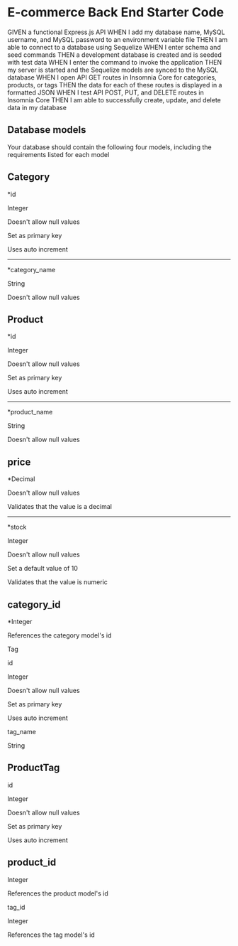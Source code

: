 # E-commerce Back End Starter Code

GIVEN a functional Express.js API
WHEN I add my database name, MySQL username, and MySQL password to an environment variable file
THEN I am able to connect to a database using Sequelize
WHEN I enter schema and seed commands
THEN a development database is created and is seeded with test data
WHEN I enter the command to invoke the application
THEN my server is started and the Sequelize models are synced to the MySQL database
WHEN I open API GET routes in Insomnia Core for categories, products, or tags
THEN the data for each of these routes is displayed in a formatted JSON
WHEN I test API POST, PUT, and DELETE routes in Insomnia Core
THEN I am able to successfully create, update, and delete data in my database



## Database models 
Your database should contain the following four models, including the requirements listed for each model

## Category

*id

Integer

Doesn't allow null values

Set as primary key

Uses auto increment

------------

*category_name

String

Doesn't allow null values


## Product

*id

Integer

Doesn't allow null values

Set as primary key

Uses auto increment

----------------------

*product_name

String

Doesn't allow null values


## price

*Decimal

Doesn't allow null values

Validates that the value is a decimal

------------------------------

*stock

Integer

Doesn't allow null values

Set a default value of 10

Validates that the value is numeric

 
## category_id

*Integer

References the category model's id

Tag

id

Integer

Doesn't allow null values

Set as primary key

Uses auto increment

tag_name

String

## ProductTag

id

Integer

Doesn't allow null values

Set as primary key

Uses auto increment

## product_id

Integer

References the product model's id

tag_id

Integer

References the tag model's id